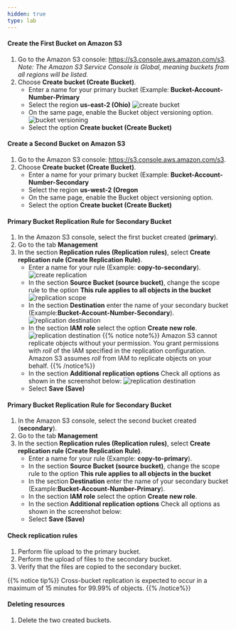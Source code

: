 ```yaml
---
hidden: true
type: lab
---
```


#### Create the First Bucket on Amazon S3

1.  Go to the Amazon S3 console: <https://s3.console.aws.amazon.com/s3>. <br>*Note: The Amazon S3 Service Console is Global, meaning buckets from all regions will be listed.*
2.  Choose **Create bucket (Create Bucket)**.
    *   Enter a name for your primary bucket (Example: **Bucket-Account-Number-Primary**
    *   Select the region **us-east-2 (Ohio)**
        ![create bucket](/images/s3-create-bucket.png)
    *   On the same page, enable the Bucket object versioning option.
        ![bucket versioning](/images/s3-bucket-versioning.png)
    *   Select the option **Create bucket (Create Bucket)**

#### Create a Second Bucket on Amazon S3

1.  Go to the Amazon S3 console: <https://s3.console.aws.amazon.com/s3>.
2.  Choose **Create bucket (Create Bucket)**.
    *   Enter a name for your primary bucket (Example: **Bucket-Account-Number-Secondary**
    *   Select the region **us-west-2 (Oregon**
    *   On the same page, enable the Bucket object versioning option.
    *   Select the option **Create bucket (Create Bucket)**

#### Primary Bucket Replication Rule for Secondary Bucket

1.  In the Amazon S3 console, select the first bucket created (**primary**).
2.  Go to the tab **Management**
3.  In the section **Replication rules (Replication rules)**, select **Create replication rule (Create Replication Rule)**.
    *   Enter a name for your rule (Example: **copy-to-secondary**).
        ![create replication](/images/s3-create-replication-rule.png)
    *   In the section **Source Bucket (source bucket)**, change the scope rule to the option **This rule applies to all objects in the bucket**
        ![replication scope](/images/s3-replication-scope.png)
    *   In the section **Destination** enter the name of your secondary bucket (Example:**Bucket-Account-Number-Secondary**).
        ![replication destination](/images/s3-replication-destination.png)
    *   In the section **IAM role** select the option **Create new role**.
        ![replication destination](/images/s3-replication-role.png)
        {{% notice note%}}
        Amazon S3 cannot replicate objects without your permission. You grant permissions with *roll* of the IAM specified in the replication configuration. Amazon S3 assumes *roll* from IAM to replicate objects on your behalf.
        {{% /notice%}}
    *   In the section **Additional replication options** Check all options as shown in the screenshot below:
        ![replication destination](/images/s3-replication-options.png)
    *   Select **Save (Save)**

#### Primary Bucket Replication Rule for Secondary Bucket

1.  In the Amazon S3 console, select the second bucket created (**secondary**).
2.  Go to the tab **Management**
3.  In the section **Replication rules (Replication rules)**, select **Create replication rule (Create Replication Rule)**.
    *   Enter a name for your rule (Example: **copy-to-primary**).
    *   In the section **Source Bucket (source bucket)**, change the scope rule to the option **This rule applies to all objects in the bucket**
    *   In the section **Destination** enter the name of your secondary bucket (Example:**Bucket-Account-Number-Primary**).
    *   In the section **IAM role** select the option **Create new role**.
    *   In the section **Additional replication options** Check all options as shown in the screenshot below:
    *   Select **Save (Save)**

#### Check replication rules

1.  Perform file upload to the primary bucket.
2.  Perform the upload of files to the secondary bucket.
3.  Verify that the files are copied to the secondary bucket.

{{% notice tip%}}
Cross-bucket replication is expected to occur in a maximum of 15 minutes for 99.99% of objects.
{{% /notice%}}

#### Deleting resources

1.  Delete the two created buckets.
